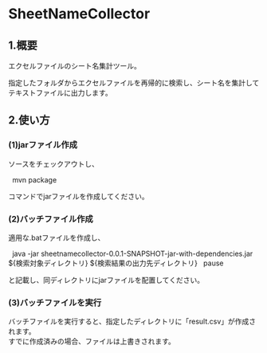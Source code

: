 SheetNameCollector
============

## 1.概要
エクセルファイルのシート名集計ツール。  

指定したフォルダからエクセルファイルを再帰的に検索し、シート名を集計してテキストファイルに出力します。

## 2.使い方
### (1)jarファイル作成
ソースをチェックアウトし、

    mvn package

コマンドでjarファイルを作成してください。

### (2)バッチファイル作成
適用な.batファイルを作成し、

    java -jar sheetnamecollector-0.0.1-SNAPSHOT-jar-with-dependencies.jar ${検索対象ディレクトリ} ${検索結果の出力先ディレクトリ} 
    pause

と記載し、同ディレクトリにjarファイルを配置してください。

### (3)バッチファイルを実行
バッチファイルを実行すると、指定したディレクトリに「result.csv」が作成されます。  
すでに作成済みの場合、ファイルは上書きされます。  
